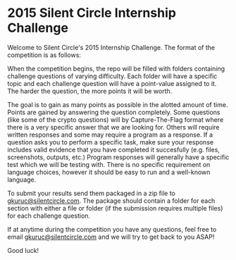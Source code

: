 # 2015 Silent Circle Internship Challenge

Welcome to Silent Circle's 2015 Internship Challenge. The format of the competition is as follows:

When the competition begins, the repo will be filled with folders containing challenge questions of varying difficulty. Each folder will have a specific topic and each challenge question will have a point-value assigned to it. The harder the question, the more points it will be worth.

The goal is to gain as many points as possible in the alotted amount of time. Points are gained by answering the question completely. Some questions (like some of the crypto questions) will by Capture-The-Flag format where there is a very specific answer that we are looking for. Others will require written responses and some may require a program as a response. If a question asks you to perform a specific task, make sure your response includes valid evidence that you have completed it succesfully (e.g. files, screenshots, outputs, etc.) Program responses will generally have a specific test which we will be testing with. There is no specific requirement on language choices, however it should be easy to run and a well-known language.

To submit your results send them packaged in a zip file to gkuruc@silentcircle.com. The package should contain a folder for each section with either a file or folder (if the submission requires multiple files) for each challenge question.

If at anytime during the competition you have any questions, feel free to email gkuruc@silentcircle.com and we will try to get back to you ASAP!

Good luck!
